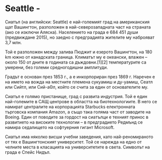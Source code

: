 # Seattle -

Сиатъл (на английски: Seattle) е най-големият град на американския щат Вашингтон, разположен в най-северозападната част на страната (ако се изключи Аляска). Населението на града е 684 451 души (предвиждане 2015), но заедно с предградията жителите му наброяват 3,7 млн.

Той е разположен между залива Пюджит и езерото Вашингтон, на 180 km южно от канадската граница. Климатът му е океански, влажен – около 150 от дните в годината са дъждовни.[1][2] температурите са умерени, без големи средногодишни амплитуди.

Градът е основан през 1853 г., а е инкорпориран през 1869 г. Наречен е на името на вожда на местните племена сукуамиш и ду-уамиш, Сеатл или Сийтл, или Сий-аΘл, който се счита за един от основателите му.

Сиатъл е голямо пристанище, град с развита индустрия. Той е един най-големите в САЩ центрове в областта на биотехнологиите. В него се намират централите на корпорацията Starbucks електронната търговска компания Amazon, а също така голяма част от заводите на Boeing. Един от поводите за гордост на сиатълци е техният принос в развитието на високите технологии – в предградието Редмънд се намира седалището на софтуерния гигант Microsoft.

Сиатъл има няколко висши учебни заведения, като най-реномираното от тях е Вашингтонският университет. Той се нарежда на едно от челните места в класацията на университетите в света. Символът на града е Спейс Нидъл.

<!---
cspell:locale en, bg
--->

